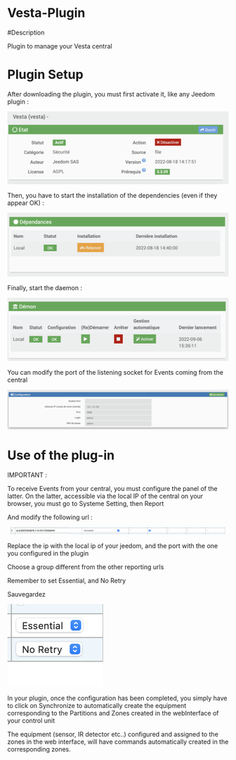 # Vesta-Plugin

#Description

Plugin to manage your Vesta central



# Plugin Setup

After downloading the plugin, you must first activate it, like any Jeedom plugin :

![config](../images/vestaActiv.png)

Then, you have to start the installation of the dependencies (even if they appear OK) :

![dependances](../images/vestaDep.png)

Finally, start the daemon :

![demon](../images/vestaDemon.png)

You can modify the port of the listening socket for Events coming from the central

![socket](../images/vestaConfig.png)







# Use of the plug-in


IMPORTANT :

To receive Events from your central, you must configure the panel of the latter. 
On the latter, accessible via the local IP of the central on your browser, you must go to Systeme Setting, then Report


And modify the following url :

![urlpanel](../images/vestapanel.png)

Replace the ip with the local ip of your jeedom, and the port with the one you configured in the plugin

Choose a group different from the other reporting urls

Remember to set Essential, and No Retry

Sauvegardez

![essential](../images/vestapanel2.png)






In your plugin, once the configuration has been completed, you simply have to click on Synchronize to automatically create the equipment corresponding to the Partitions and Zones created in the webInterface of your control unit

The equipment (sensor, IR detector etc..) configured and assigned to the zones in the web interface, will have commands automatically created in the corresponding zones.